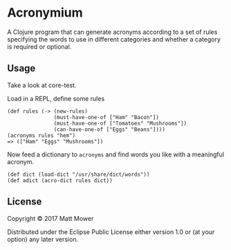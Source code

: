 # Acronymium

A Clojure program that can generate acronyms according to a set of rules specifying the words
 to use in different categories and whether a category is required or optional.

## Usage

Take a look at core-test.

Load in a REPL, define some rules

    (def rules (-> (new-rules)
                   (must-have-one-of ["Ham" "Bacon"])
                   (must-have-one-of ["Tomatoes" "Mushrooms"])
                   (can-have-one-of ["Eggs" "Beans"])))
    (acronyms rules "hem")
    => (["Ham" "Eggs" "Mushrooms"])
    
Now feed a dictionary to `acronyms` and find words you like with
a meaningful acronym.

    (def dict (load-dict "/usr/share/dict/words"))
    (def adict (acro-dict rules dict))
        
## License

Copyright © 2017 Matt Mower

Distributed under the Eclipse Public License either version 1.0 or (at
your option) any later version.
